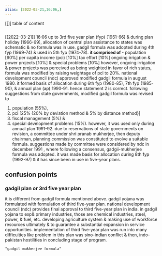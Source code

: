 ```yaml
---
alias: [2022-03-21,16:06,]
---
```

[[]]
table of content
```toc
```

[[2022-03-21]] 16:06
up to 3rd five year plan (fyp) [1961-66] & during plan holiday (1966-69), allocation of central plan assistance to states was schematic & no formula was in use.
gadgil formula was adopted during 4th fyp (1969-74) & used in 5th fyp (1974-78).
**it comprised of -**
	population [60%]
	per capita income (pci) [10%]
	tax effort [10%]
	ongoing irrigation & power projects [10%] &
	special problems [10%]
however, ongoing irrigation & power projects was perceived as being weighted in favor of rich states, formula was modified by raising weightage of pcl to 20%.
national development council (ndc) approved modified gadgil formula in august 1980.
it formed basis of allocation during 6th fyp (1980-85), 7th fyp (1985-90), & annual plan (ap) 1990-91. hence statement 2 is correct.
following suggestions from state governments, modified gadgil formula was revised to

1. population (55%),
2. pci [25% {20% by deviation method & 5% by distance method}]
3. fiscal management (5%) &
4. special development problems (15%).
however, it was used only during annual plan 1991-92. due to reservations of state governments on revision, a committee under shri pranab mukherjee, then deputy chairman, planning commission was constituted to evolve a suitable formula.
suggestions made by committee were considered by ndc in december 1991 , where following a consensus, gadgii-mukherjee formula was adopted.
it was made basis for allocation during 8th fyp (1992-97) & it has since been in use in five-year plans.

## confusion points
### gadgil plan or 3rd five year plan
it is different from gadgil formula mentioned above.
gadgil yojana was formulated with formulation of third five-year plan.
national development council (ndc) provides final approval to third five-year plan in india.
in gadgil yojana to exp& primary industries, those are chemical industries, steel, power, & fuel, etc.
developing agriculture system & making use of workforce resources ultimately & to guarantee a substantial expansion in service opportunities.
implementation of third five-year plan was run into many difficulties like problem in this plan was sino-indian conflict & then, indo-pakistan hostilities in concluding stage of program.

```query
"gadgil mukherjee formula"
```